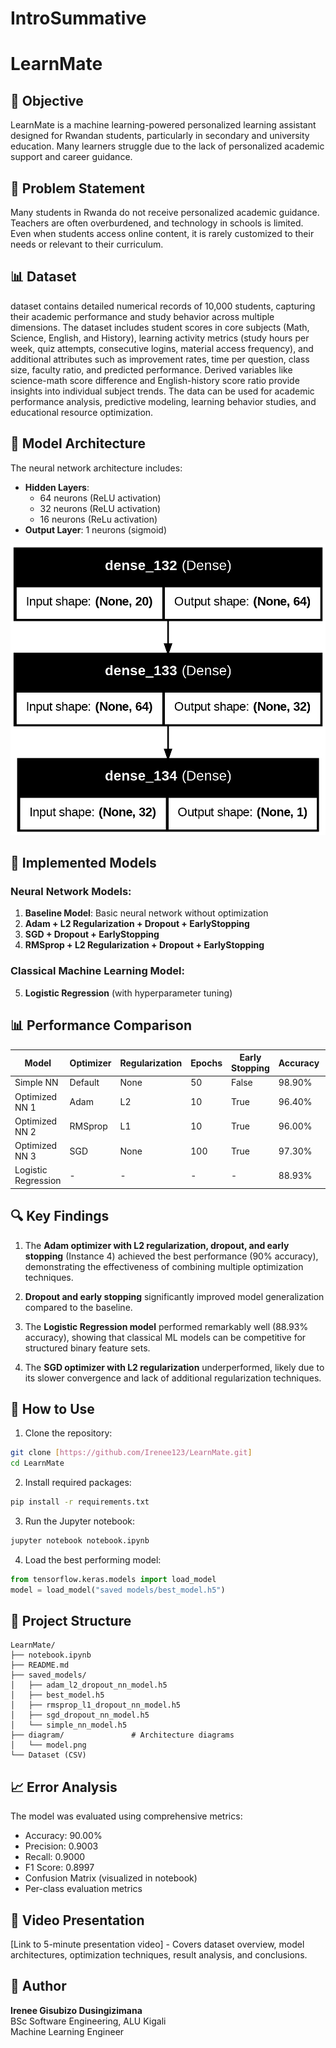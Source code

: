 # IntroSummative
# LearnMate

## 🎯 Objective
LearnMate is a machine learning-powered personalized learning assistant designed for 
Rwandan students, particularly in secondary and university education. Many learners struggle 
due to the lack of personalized academic support and career guidance.

## 📌 Problem Statement
Many students in Rwanda do not receive personalized academic guidance. Teachers are often 
overburdened, and technology in schools is limited. Even when students access online 
content, it is rarely customized to their needs or relevant to their curriculum.

## 📊 Dataset
dataset contains detailed numerical records of 10,000 students, capturing their academic performance and study behavior across multiple dimensions. The dataset includes student scores in core subjects (Math, Science, English, and History), learning activity metrics (study hours per week, quiz attempts, consecutive logins, material access frequency), and additional attributes such as improvement rates, time per question, class size, faculty ratio, and predicted performance. Derived variables like science-math score difference and English-history score ratio provide insights into individual subject trends. The data can be used for academic performance analysis, predictive modeling, learning behavior studies, and educational resource optimization.

## 🧠 Model Architecture
The neural network architecture includes:

- **Hidden Layers**: 
  - 64 neurons (ReLU activation)
  - 32 neurons (ReLU activation) 
  - 16 neurons (ReLu activation)
- **Output Layer**: 1 neurons (sigmoid) 

![Model Architecture](diagram/model.png)

## 🧪 Implemented Models

### Neural Network Models:
1. **Baseline Model**: Basic neural network without optimization
2. **Adam + L2 Regularization + Dropout + EarlyStopping**
3. **SGD + Dropout + EarlyStopping**
4. **RMSprop + L2 Regularization + Dropout + EarlyStopping**

### Classical Machine Learning Model:
5. **Logistic Regression** (with hyperparameter tuning)

## 📊 Performance Comparison

| Model               | Optimizer | Regularization | Epochs | Early Stopping | Accuracy | F1 Score | Recall | Precision |
|---------------------|-----------|----------------|--------|----------------|----------|----------|--------|-----------|
| Simple NN          | Default   | None           | 50     | False           | 98.90%   | 0.9874   | 0.9886 | 0.9863    |
| Optimized NN 1     | Adam      | L2             | 10     | True            | 96.40%   | 0.9588   | 0.9588 | 0.9588    |
| Optimized NN 2     | RMSprop   | L1             | 10     | True            | 96.00%   | 0.9539   | 0.9462 | 0.9616    |
| Optimized NN 3     | SGD       | None           | 100    | True            | 97.30%   | 0.9692   | 0.9714 | 0.9670    |
| Logistic Regression | -        | -              | -      | -              | 88.93%   | 0.8890   | 0.8893 | 0.8892    |

## 🔍 Key Findings

1. The **Adam optimizer with L2 regularization, dropout, and early stopping** (Instance 4) achieved the best performance (90% accuracy), demonstrating the effectiveness of combining multiple optimization techniques.

2. **Dropout and early stopping** significantly improved model generalization compared to the baseline.

3. The **Logistic Regression model** performed remarkably well (88.93% accuracy), showing that classical ML models can be competitive for structured binary feature sets.

4. The **SGD optimizer with L2 regularization** underperformed, likely due to its slower convergence and lack of additional regularization techniques.

## 🚀 How to Use

1. Clone the repository:
```bash
git clone [https://github.com/Irenee123/LearnMate.git]
cd LearnMate
```

2. Install required packages:
```bash
pip install -r requirements.txt
```

3. Run the Jupyter notebook:
```bash
jupyter notebook notebook.ipynb
```

4. Load the best performing model:
```python
from tensorflow.keras.models import load_model
model = load_model("saved models/best_model.h5")
```

## 📂 Project Structure
```
LearnMate/
├── notebook.ipynb          
├── README.md               
├── saved_models/           
│   ├── adam_l2_dropout_nn_model.h5
│   ├── best_model.h5
│   ├── rmsprop_l1_dropout_nn_model.h5
│   ├── sgd_dropout_nn_model.h5
│   └── simple_nn_model.h5
├── diagram/               # Architecture diagrams
│   └── model.png
└── Dataset (CSV)
```

## 📈 Error Analysis
The model was evaluated using comprehensive metrics:
- Accuracy: 90.00%
- Precision: 0.9003
- Recall: 0.9000
- F1 Score: 0.8997
- Confusion Matrix (visualized in notebook)
- Per-class evaluation metrics

## 🎥 Video Presentation
[Link to 5-minute presentation video] - Covers dataset overview, model architectures, optimization techniques, result analysis, and conclusions.

## 🙌 Author
**Irenee Gisubizo Dusingizimana**  
BSc Software Engineering, ALU Kigali  
Machine Learning Engineer
